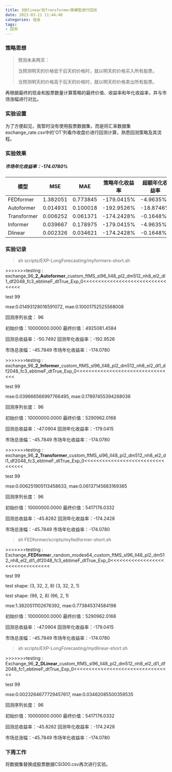 ```yaml
---
title: 对Dlinear及Transformer类模型进行回测
date: 2023-03-21 11:44:40
categories: 组会
tags:
- 回测
---
```


### 策略思想

> 预测未来两天：
>
> 当预测明天的价格低于后天的价格时，就以明天的价格买入所有股票。
>
> 当预测明天的价格高于后天的价格时，就以明天的价格卖出所有股票。

再根据最终的现金和股票数量计算策略的最终价值、收益率和年化收益率，并与市场涨幅进行对比。

<!--more-->

### 实验设置

为了方便起见，我暂时没有使用股票数据集，而是将汇率数据集exchange_rate.csv中的'OT'列看作收盘价进行回测计算，熟悉回测策略及其流程。

### 实验效果

##### 市场年化收益率：-174.0780%

| 模型        | MSE      | MAE      | 策略年化收益率 | 超额年化收益率 |
| ----------- | -------- | -------- | -------------- | -------------- |
| FEDformer   | 1.382051 | 0.773845 | -179.0415%     | -4.9635%       |
| Autoformer  | 0.014931 | 0.100018 | -192.9526%     | -18.8746%      |
| Transformer | 0.006252 | 0.061371 | -174.2428%     | -0.1648%       |
| Informer    | 0.039667 | 0.178975 | -179.0415%     | -4.9635%       |
| Dlinear     | 0.002326 | 0.034621 | -174.2428%     | -0.1648%       |

### 实验记录

> sh scripts/EXP-LongForecasting/myformers-short.sh

\>>>>>>>testing : exchange_96_**2_Autoformer**_custom_ftMS_sl96_ll48_pl2_dm512_nh8_el2_dl1_df2048_fc3_ebtimeF_dtTrue_Exp_0<<<<<<<<<<<<<<<<<<<<<<<<<<<<<<<<<

test 99

mse:0.01493128016591072, mae:0.10001752525568008

回测序列长度： 96

初始价值：10000000.0000  最终价值：4925081.4584

回测总收益率：-50.7492 回测年化收益率：-192.9526

市场总涨幅：-45.7849  市场年化收益率：-174.0780



\>>>>>>>testing : exchange_96_**2_Informer**_custom_ftMS_sl96_ll48_pl2_dm512_nh8_el2_dl1_df2048_fc3_ebtimeF_dtTrue_Exp_0<<<<<<<<<<<<<<<<<<<<<<<<<<<<<<<<<

test 99

mse:0.039666566997766495, mae:0.17897455394268036

回测序列长度： 96

初始价值：10000000.0000  最终价值：5290962.0168

回测总收益率：-47.0904 回测年化收益率：-179.0415

市场总涨幅：-45.7849  市场年化收益率：-174.0780



\>>>>>>>testing : exchange_96_**2_Transformer**_custom_ftMS_sl96_ll48_pl2_dm512_nh8_el2_dl1_df2048_fc3_ebtimeF_dtTrue_Exp_0<<<<<<<<<<<<<<<<<<<<<<<<<<<<<<<<<

test 99

mse:0.006251905113458633, mae:0.06137145683169365

回测序列长度： 96

初始价值：10000000.0000  最终价值：5417176.0332

回测总收益率：-45.8282 回测年化收益率：-174.2428

市场总涨幅：-45.7849  市场年化收益率：-174.0780



> sh FEDformer/scripts/myfedformer-short.sh

\>>>>>>>testing : Exchange_**FEDforme**r_random_modes64_custom_ftMS_sl96_ll48_pl2_dm512_nh8_el2_dl1_df2048_fc3_ebtimeF_dtTrue_Exp_0<<<<<<<<<<<<<<<<<<<<<<<<<<<<<<<<<

test 99

test shape: (3, 32, 2, 8) (3, 32, 2, 1)

test shape: (96, 2, 8) (96, 2, 1)

mse:1.3820511102676392, mae:0.773845374584198

初始价值：10000000.0000  最终价值：5290962.0168

回测总收益率：-47.0904 回测年化收益率：-179.0415

市场总涨幅：-45.7849  市场年化收益率：-174.0780



>sh scripts/EXP-LongForecasting/mydlinear-short.sh

\>>>>>>>testing : Exchange_96_**2_DLinear**_custom_ftMS_sl96_ll48_pl2_dm512_nh8_el2_dl1_df2048_fc1_ebtimeF_dtTrue_Exp_0<<<<<<<<<<<<<<<<<<<<<<<<<<<<<<<<<

test 99

mse:0.0023264677729457617, mae:0.03462085500359535

回测序列长度： 96

初始价值：10000000.0000  最终价值：5417176.0332

回测总收益率：-45.8282 回测年化收益率：-174.2428

市场总涨幅：-45.7849  市场年化收益率：-174.0780

### 下周工作

将数据集替换成股票数据CSI300.csv再次进行实验。

